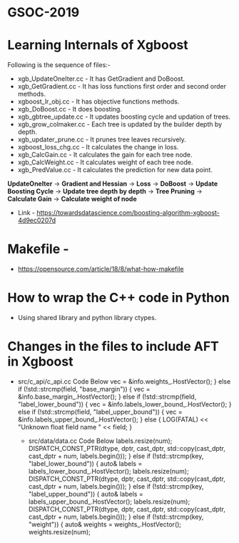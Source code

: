 # GSOC-2019

# Learning Internals of Xgboost

Following is the sequence of files:-

- xgb_UpdateOneIter.cc - It has GetGradient and DoBoost.
- xgb_GetGradient.cc   - It has loss functions first order and second order methods.
- xgboost_lr_obj.cc    - It has objective functions methods.
- xgb_DoBoost.cc       - It does boosting.
- xgb_gbtree_update.cc - It updates boosting cycle and updation of trees.
- xgb_grow_colmaker.cc - Each tree is updated by the builder depth by depth.
- xgb_updater_prune.cc - It prunes tree leaves recursively.
- xgboost_loss_chg.cc  - It calculates the change in loss.
- xgb_CalcGain.cc      - It calculates the gain for each tree node.
- xgb_CalcWeight.cc    - It calculates weight of each tree node.
- xgb_PredValue.cc     - It calculates the prediction for new data point.

**UpdateOneIter** -> **Gradient and Hessian** -> **Loss** -> **DoBoost** -> **Update Boosting Cycle** -> **Update tree depth by depth** -> **Tree Pruning** -> **Calculate Gain** -> **Calculate weight of node**  

- Link - https://towardsdatascience.com/boosting-algorithm-xgboost-4d9ec0207d



# Makefile -
- https://opensource.com/article/18/8/what-how-makefile

# How to wrap the C++ code in Python
- Using shared library and python library ctypes.


# Changes in the files to include AFT in Xgboost
- src/c_api/c_api.cc
Code Below
    vec = &info.weights_.HostVector();
  } else if (!std::strcmp(field, "base_margin")) {
    vec = &info.base_margin_.HostVector();
  } else if (!std::strcmp(field, "label_lower_bound")) {
    vec = &info.labels_lower_bound_.HostVector();
  } else if (!std::strcmp(field, "label_upper_bound")) {
    vec = &info.labels_upper_bound_.HostVector();
  } else {
    LOG(FATAL) << "Unknown float field name " << field;
  }
  
  - src/data/data.cc
  Code Below
      labels.resize(num);
    DISPATCH_CONST_PTR(dtype, dptr, cast_dptr,
                       std::copy(cast_dptr, cast_dptr + num, labels.begin()));
  } else if (!std::strcmp(key, "label_lower_bound")) {
    auto& labels = labels_lower_bound_.HostVector();
    labels.resize(num);
    DISPATCH_CONST_PTR(dtype, dptr, cast_dptr,
                       std::copy(cast_dptr, cast_dptr + num, labels.begin()));
  } else if (!std::strcmp(key, "label_upper_bound")) {
    auto& labels = labels_upper_bound_.HostVector();
    labels.resize(num);
    DISPATCH_CONST_PTR(dtype, dptr, cast_dptr,
                       std::copy(cast_dptr, cast_dptr + num, labels.begin()));
  } else if (!std::strcmp(key, "weight")) {
    auto& weights = weights_.HostVector();
    weights.resize(num);
